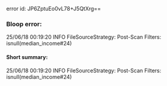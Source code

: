 error id: JP6ZptuEo0vL78+J5QtXrg==
### Bloop error:

25/06/18 00:19:20 INFO FileSourceStrategy: Post-Scan Filters: isnull(median_income#24)
#### Short summary: 

25/06/18 00:19:20 INFO FileSourceStrategy: Post-Scan Filters: isnull(median_income#24)